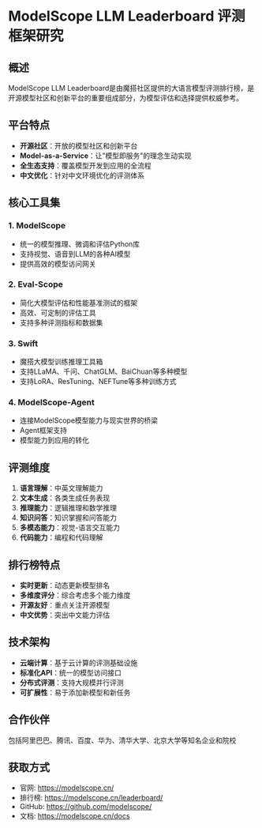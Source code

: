 # ModelScope LLM Leaderboard 评测框架研究

## 概述
ModelScope LLM Leaderboard是由魔搭社区提供的大语言模型评测排行榜，是开源模型社区和创新平台的重要组成部分，为模型评估和选择提供权威参考。

## 平台特点
- **开源社区**：开放的模型社区和创新平台
- **Model-as-a-Service**：让"模型即服务"的理念生动实现
- **全生态支持**：覆盖模型开发到应用的全流程
- **中文优化**：针对中文环境优化的评测体系

## 核心工具集
### 1. ModelScope
- 统一的模型推理、微调和评估Python库
- 支持视觉、语音到LLM的各种AI模型
- 提供高效的模型访问网关

### 2. Eval-Scope
- 简化大模型评估和性能基准测试的框架
- 高效、可定制的评估工具
- 支持多种评测指标和数据集

### 3. Swift
- 魔搭大模型训练推理工具箱
- 支持LLaMA、千问、ChatGLM、BaiChuan等多种模型
- 支持LoRA、ResTuning、NEFTune等多种训练方式

### 4. ModelScope-Agent
- 连接ModelScope模型能力与现实世界的桥梁
- Agent框架支持
- 模型能力到应用的转化

## 评测维度
1. **语言理解**：中英文理解能力
2. **文本生成**：各类生成任务表现
3. **推理能力**：逻辑推理和数学推理
4. **知识问答**：知识掌握和问答能力
5. **多模态能力**：视觉-语言交互能力
6. **代码能力**：编程和代码理解

## 排行榜特点
- **实时更新**：动态更新模型排名
- **多维度评分**：综合考虑多个能力维度
- **开源友好**：重点关注开源模型
- **中文优势**：突出中文能力评估

## 技术架构
- **云端计算**：基于云计算的评测基础设施
- **标准化API**：统一的模型访问接口
- **分布式评测**：支持大规模并行评测
- **可扩展性**：易于添加新模型和新任务

## 合作伙伴
包括阿里巴巴、腾讯、百度、华为、清华大学、北京大学等知名企业和院校

## 获取方式
- 官网: https://modelscope.cn/
- 排行榜: https://modelscope.cn/leaderboard/
- GitHub: https://github.com/modelscope/
- 文档: https://modelscope.cn/docs